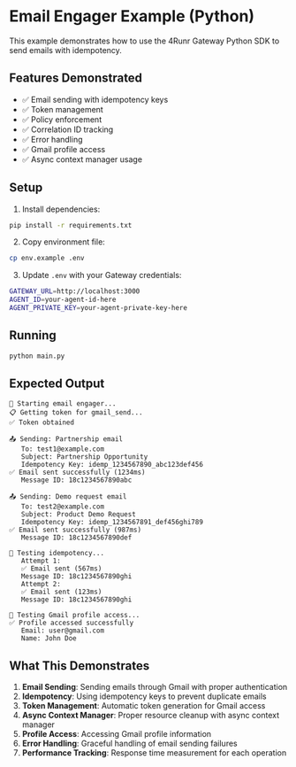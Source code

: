 # Email Engager Example (Python)

This example demonstrates how to use the 4Runr Gateway Python SDK to send emails with idempotency.

## Features Demonstrated

- ✅ Email sending with idempotency keys
- ✅ Token management
- ✅ Policy enforcement
- ✅ Correlation ID tracking
- ✅ Error handling
- ✅ Gmail profile access
- ✅ Async context manager usage

## Setup

1. Install dependencies:
```bash
pip install -r requirements.txt
```

2. Copy environment file:
```bash
cp env.example .env
```

3. Update `.env` with your Gateway credentials:
```bash
GATEWAY_URL=http://localhost:3000
AGENT_ID=your-agent-id-here
AGENT_PRIVATE_KEY=your-agent-private-key-here
```

## Running

```bash
python main.py
```

## Expected Output

```
📧 Starting email engager...
📋 Getting token for gmail_send...
✅ Token obtained

📤 Sending: Partnership email
   To: test1@example.com
   Subject: Partnership Opportunity
   Idempotency Key: idemp_1234567890_abc123def456
✅ Email sent successfully (1234ms)
   Message ID: 18c1234567890abc

📤 Sending: Demo request email
   To: test2@example.com
   Subject: Product Demo Request
   Idempotency Key: idemp_1234567891_def456ghi789
✅ Email sent successfully (987ms)
   Message ID: 18c1234567890def

🔄 Testing idempotency...
   Attempt 1:
   ✅ Email sent (567ms)
   Message ID: 18c1234567890ghi
   Attempt 2:
   ✅ Email sent (123ms)
   Message ID: 18c1234567890ghi

👤 Testing Gmail profile access...
✅ Profile accessed successfully
   Email: user@gmail.com
   Name: John Doe
```

## What This Demonstrates

1. **Email Sending**: Sending emails through Gmail with proper authentication
2. **Idempotency**: Using idempotency keys to prevent duplicate emails
3. **Token Management**: Automatic token generation for Gmail access
4. **Async Context Manager**: Proper resource cleanup with async context manager
5. **Profile Access**: Accessing Gmail profile information
6. **Error Handling**: Graceful handling of email sending failures
7. **Performance Tracking**: Response time measurement for each operation
